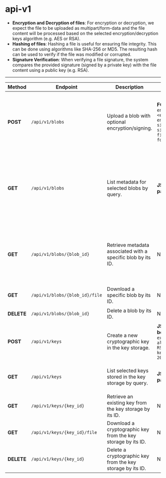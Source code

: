 # api-v1

- **Encryption and Decryption of files**: For encryption or decryption, we expect the file to be uploaded as multipart/form-data and the file content will be processed based on the selected encryption/decryption keys algorithm (e.g. AES or RSA).
- **Hashing of files**: Hashing a file is useful for ensuring file integrity. This can be done using algorithms like SHA-256 or MD5. The resulting hash can be used to verify if the file was modified or corrupted.
- **Signature Verification**: When verifying a file signature, the system compares the provided signature (signed by a private key) with the file content using a public key (e.g. RSA).

---

| **Method** | **Endpoint**                   | **Description**                                              | **Request Body**                                                                                                          | **Response**                                                                                                                                                                                                                    |
| ---------- | ------------------------------ | ------------------------------------------------------------ | ------------------------------------------------------------------------------------------------------------------------- | ------------------------------------------------------------------------------------------------------------------------------------------------------------------------------------------------------------------------------- |
| **POST**   | `/api/v1/blobs`                | Upload a blob with optional encryption/signing.              | **FORM-data:** `encryption_key_id: <e.g. encryptionKey123>, sign_key_id: <e.g. signKey123>, files: <multipart-form-data>` | `{ "blob_id": "123", "name": "file1.txt", "date_time_created": "2024-11-01T10:00:00Z", "date_time_updated": "2024-11-01T10:00:00Z", "encryption_key_id": "encryptionKey123", "sign_key_id": "signKey123" }`                     |
| **GET**    | `/api/v1/blobs`                | List metadata for selected blobs by query.                   | **JSON query parameters**                                                                                                 | `{ "blobs": [{ "blob_id": "123", "name": "file1.txt", "date_time_created": "2024-11-01T10:00:00Z", "date_time_updated": "2024-11-01T10:00:00Z", "encryption_key_id": "encryptionKey123", "sign_key_id": "signKey123" }, ... ]}` |
| **GET**    | `/api/v1/blobs/{blob_id}`      | Retrieve metadata associated with a specific blob by its ID. | None                                                                                                                      | `{ "blob_id": "123", "name": "file1.txt", "date_time_created": "2024-11-01T10:00:00Z", "date_time_updated": "2024-11-01T10:00:00Z", "encryption_key_id": "encryptionKey123", "sign_key_id": "signKey123" }`                     |
| **GET**    | `/api/v1/blobs/{blob_id}/file` | Download a specific blob by its ID.                          | None                                                                                                                      | `{ "file": <blob-data> }`                                                                                                                                                                                                       |
| **DELETE** | `/api/v1/blobs/{blob_id}`      | Delete a blob by its ID.                                     | None                                                                                                                      | `{ "message": "Blob deleted successfully" }`                                                                                                                                                                                    |
| **POST**   | `/api/v1/keys`                 | Create a new cryptographic key in the key storage.           | **JSON request body:** `name: <e.g. example-key> <br> algorithm: <e.g. RSA> <br> key_size: <e.g. 2048>`                   | `{ "key_id": "key123", "name": "example-key", "status": "created" }`                                                                                                                                                            |
| **GET**    | `/api/v1/keys`                 | List selected keys stored in the key storage by query.       | **JSON query parameters**                                                                                                 | `{ "keys": [{ "key_id": "key123", "name": "example-key", "algorithm": "RSA", "key_size": 2048 }, ... ] }`                                                                                                                       |
| **GET**    | `/api/v1/keys/{key_id}`        | Retrieve an existing key from the key storage by its ID.     | None                                                                                                                      | `{ "key_id": "key123", "name": "example-key", "algorithm": "RSA", "key_size": 2048 }`                                                                                                                                           |
| **GET**    | `/api/v1/keys/{key_id}/file`   | Download a cryptographic key from the key storage by its ID. | None                                                                                                                      | `{ "file": <key-data> }`                                                                                                                                                                                                        |
| **DELETE** | `/api/v1/keys/{key_id}`        | Delete a cryptographic key from the key storage by its ID.   | None                                                                                                                      | `{ "message": "Key deleted successfully" }`                                                                                                                                                                                     |
